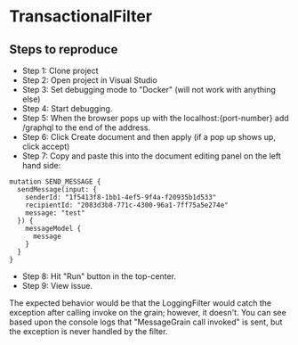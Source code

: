 # TransactionalFilter

## Steps to reproduce

- Step 1: Clone project
- Step 2: Open project in Visual Studio
- Step 3: Set debugging mode to "Docker" (will not work with anything else)
- Step 4: Start debugging.
- Step 5: When the browser pops up with the localhost:{port-number} add /graphql to the end of the address.
- Step 6: Click Create document and then apply (if a pop up shows up, click accept)
- Step 7: Copy and paste this into the document editing panel on the left hand side:

```
mutation SEND_MESSAGE {
  sendMessage(input: {
    senderId: "1f5413f8-1bb1-4ef5-9f4a-f20935b1d533"
    recipientId: "2083d3b8-771c-4300-96a1-7ff75a5e274e"
    message: "test"
  }) {
    messageModel {
      message
    }
  }
}
```

- Step 8: Hit "Run" button in the top-center.
- Step 9: View issue.

The expected behavior would be that the LoggingFilter would catch the exception after calling invoke on the grain; however, it doesn't.
You can see based upon the console logs that "MessageGrain call invoked" is sent, but the exception is never handled by the filter.
